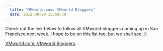 ```yaml
---
  title: "VMworld.com: VMworld Bloggers"
  date: 2012-08-20 15:59:30
---
```


Check out the link below to follow all VMworld bloggers coming up in San
Francisco next week. I hope to be on this list too, but we shall see. :)

[VMworld.com: VMworld Bloggers](http://www.vmworld.com/community/vmworldblogs#feed).
